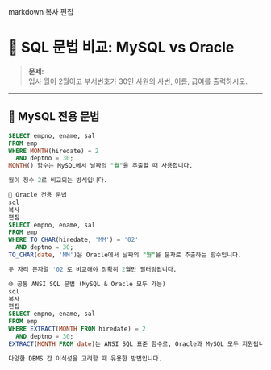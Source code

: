 markdown
복사
편집
# 📘 SQL 문법 비교: MySQL vs Oracle

> **문제:**  
> 입사 월이 2월이고 부서번호가 30인 사원의 사번, 이름, 급여를 출력하시오.

---

## 🐬 MySQL 전용 문법

```sql
SELECT empno, ename, sal
FROM emp
WHERE MONTH(hiredate) = 2
  AND deptno = 30;
MONTH() 함수는 MySQL에서 날짜의 "월"을 추출할 때 사용합니다.

월이 정수 2로 비교되는 방식입니다.

🍊 Oracle 전용 문법
sql
복사
편집
SELECT empno, ename, sal
FROM emp
WHERE TO_CHAR(hiredate, 'MM') = '02'
  AND deptno = 30;
TO_CHAR(date, 'MM')은 Oracle에서 날짜의 "월"을 문자로 추출하는 함수입니다.

두 자리 문자열 '02'로 비교해야 정확히 2월만 필터링됩니다.

🌐 공통 ANSI SQL 문법 (MySQL & Oracle 모두 가능)
sql
복사
편집
SELECT empno, ename, sal
FROM emp
WHERE EXTRACT(MONTH FROM hiredate) = 2
  AND deptno = 30;
EXTRACT(MONTH FROM date)는 ANSI SQL 표준 함수로, Oracle과 MySQL 모두 지원됩니다.

다양한 DBMS 간 이식성을 고려할 때 유용한 방법입니다.
